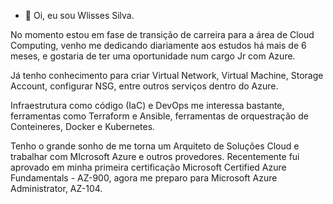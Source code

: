 - 👋 Oi, eu sou Wlisses Silva.

No momento estou em fase de transição de carreira para a área de Cloud Computing, venho me dedicando diariamente aos estudos há mais de 6 meses, e gostaria de ter uma oportunidade num cargo Jr com Azure.
 
Já tenho conhecimento para criar Virtual Network, Virtual Machine, Storage Account, configurar NSG, entre outros serviços dentro do Azure. 

Infraestrutura como código (IaC) e DevOps me interessa bastante, ferramentas como Terraform e Ansible, ferramentas de orquestração de Conteineres, Docker e Kubernetes.

Tenho o grande sonho de me torna um Arquiteto de Soluções Cloud e trabalhar com MIcrosoft Azure e outros provedores. Recentemente fui aprovado em minha primeira certificação Microsoft Certified Azure Fundamentals - AZ-900, agora me preparo para Microsoft Azure Administrator, AZ-104.


<!---
Wlisses-Silva/Wlisses-Silva is a ✨ special ✨ repository because its `README.md` (this file) appears on your GitHub profile.
You can click the Preview link to take a look at your changes.
--->
